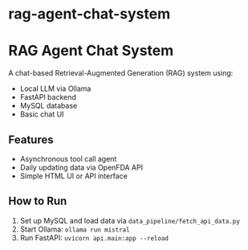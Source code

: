 # rag-agent-chat-system
# RAG Agent Chat System

A chat-based Retrieval-Augmented Generation (RAG) system using:
- Local LLM via Ollama
- FastAPI backend
- MySQL database
- Basic chat UI

## Features
- Asynchronous tool call agent
- Daily updating data via OpenFDA API
- Simple HTML UI or API interface

## How to Run

1. Set up MySQL and load data via `data_pipeline/fetch_api_data.py`
2. Start Ollama: `ollama run mistral`
3. Run FastAPI: `uvicorn api.main:app --reload`

